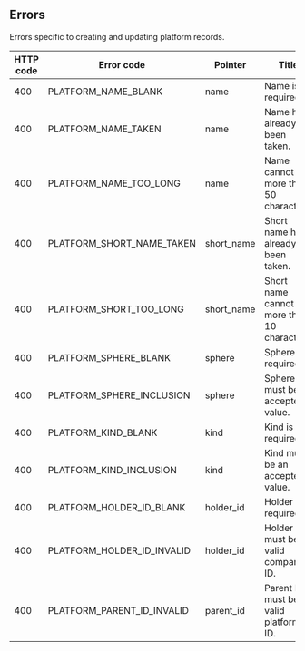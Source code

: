 ## Errors

Errors specific to creating and updating platform records.

HTTP code | Error code | Pointer | Title
--------- | ---------- | ------- | -----
400 | PLATFORM_NAME_BLANK | name | Name is required. |
400 | PLATFORM_NAME_TAKEN | name | Name has already been taken. |
400 | PLATFORM_NAME_TOO_LONG | name | Name cannot be more than 50 characters. |
400 | PLATFORM_SHORT_NAME_TAKEN | short_name | Short name has already been taken. |
400 | PLATFORM_SHORT_TOO_LONG | short_name | Short name cannot be more than 10 characters. |
400 | PLATFORM_SPHERE_BLANK | sphere | Sphere is required. |
400 | PLATFORM_SPHERE_INCLUSION | sphere | Sphere must be an accepted value. |
400 | PLATFORM_KIND_BLANK | kind | Kind is required. |
400 | PLATFORM_KIND_INCLUSION | kind | Kind must be an accepted value. |
400 | PLATFORM_HOLDER_ID_BLANK | holder_id | Holder is required. |
400 | PLATFORM_HOLDER_ID_INVALID | holder_id | Holder ID must be a valid company ID. |
400 | PLATFORM_PARENT_ID_INVALID | parent_id | Parent ID must be a valid platform ID. |

